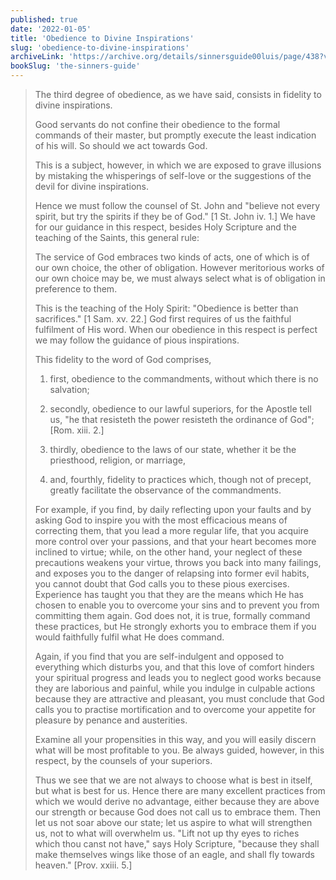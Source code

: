 ```yaml
---
published: true
date: '2022-01-05'
title: 'Obedience to Divine Inspirations'
slug: 'obedience-to-divine-inspirations'
archiveLink: 'https://archive.org/details/sinnersguide00luis/page/438?view=theater'
bookSlug: 'the-sinners-guide'
---
```


> The third degree of obedience, as we have said, consists in fidelity to divine inspirations.
> 
> Good servants do not confine their obedience to the formal commands of their master, but promptly execute the least indication of his will. So should we act towards God.
> 
> This is a subject, however, in which we are exposed to grave illusions by mistaking the whisperings of self-love or the suggestions of the devil for divine inspirations.
> 
> Hence we must follow the counsel of St. John and "believe not every spirit, but try the spirits if they be of God." [1 St. John iv. 1.] We have for our guidance in this respect, besides Holy Scripture and the teaching of the Saints, this general rule:
> 
> The service of God embraces two kinds of acts, one of which is of our own choice, the other of obligation. However meritorious works of our own choice may be, we must always select what is of obligation in preference to them.
> 
> This is the teaching of the Holy Spirit: "Obedience is better than sacrifices." [1 Sam. xv. 22.] God first requires of us the faithful fulfilment of His word. When our obedience in this respect is perfect we may follow the guidance of pious inspirations.
> 
> This fidelity to the word of God comprises,
> 
> 1. first, obedience to the commandments, without which there is no salvation;
> 
> 2. secondly, obedience to our lawful superiors, for the Apostle tell us, "he that resisteth the power resisteth the ordinance of God"; [Rom. xiii. 2.]
> 
> 3. thirdly, obedience to the laws of our state, whether it be the priesthood, religion, or marriage,
> 
> 4. and, fourthly, fidelity to practices which, though not of precept, greatly facilitate the observance of the commandments.
> 
> For example, if you find, by daily reflecting upon your faults and by asking God to inspire you with the most efficacious means of correcting them, that you lead a more regular life, that you acquire more control over your passions, and that your heart becomes more inclined to virtue; while, on the other hand, your neglect of these precautions weakens your virtue, throws you back into many failings, and exposes you to the danger of relapsing into former evil habits, you cannot doubt that God calls you to these pious exercises. Experience has taught you that they are the means which He has chosen to enable you to overcome your sins and to prevent you from committing them again. God does not, it is true, formally command these practices, but He strongly exhorts you to embrace them if you would faithfully fulfil what He does command.
> 
> Again, if you find that you are self-indulgent and opposed to everything which disturbs you, and that this love of comfort hinders your spiritual progress and leads you to neglect good works because they are laborious and painful, while you indulge in culpable actions because they are attractive and pleasant, you must conclude that God calls you to practise mortification and to overcome your appetite for pleasure by penance and austerities.
> 
> Examine all your propensities in this way, and you will easily discern what will be most profitable to you. Be always guided, however, in this respect, by the counsels of your superiors.
> 
> Thus we see that we are not always to choose what is best in itself, but what is best for us. Hence there are many excellent practices from which we would derive no advantage, either because they are above our strength or because God does not call us to embrace them. Then let us not soar above our state; let us aspire to what will strengthen us, not to what will overwhelm us. "Lift not up thy eyes to riches which thou canst not have," says Holy Scripture, "because they shall make themselves wings like those of an eagle, and shall fly towards heaven." [Prov. xxiii. 5.]

